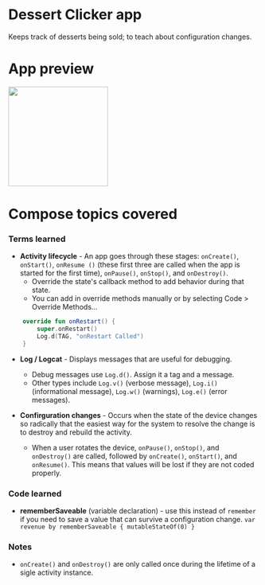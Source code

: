 # Dessert Clicker app  
Keeps track of desserts being sold; to teach about configuration changes.

# App preview  

<p float="left">
  <img src = "https://github.com/sarahmarie23/Learning-Jetpack-Compose/blob/DessertClicker.gif" width = "200"> 
</p>


# Compose topics covered

### Terms learned  


* **Activity lifecycle** - An app goes through these stages: `onCreate()`, `onStart()`, `onResume ()` (these first three are called
when the app is started for the first time), `onPause()`, `onStop()`, and `onDestroy()`.
  - Override the state's callback method to add behavior during that state.
  - You can add in override methods manually or by selecting Code > Override Methods...

```kotlin
    override fun onRestart() {
        super.onRestart()
        Log.d(TAG, "onRestart Called")
    }
```

* **Log / Logcat** - Displays messages that are useful for debugging.
  - Debug messages use `Log.d()`. Assign it a tag and a message.
  - Other types include `Log.v()` (verbose message), `Log.i()` (informational message), `Log.w()` (warnings), `Log.e()` (error messages).

* **Confirguration changes** - Occurs when the state of the device changes so radically that the easiest way for the system to
resolve the change is to destroy and rebuild the activity. 
  - When a user rotates the device, `onPause()`, `onStop()`, and `onDestroy()` are called, followed by `onCreate()`, `onStart()`, and `onResume()`. 
This means that values will be lost if they are not coded properly.

### Code learned  

* **rememberSaveable** (variable declaration) - use this instead of `remember` if you need to save a value that can survive a 
configuration change.
`var revenue by rememberSaveable { mutableStateOf(0) }`

### Notes  

* `onCreate()` and `onDestroy()` are only called once during the lifetime of a sigle activity instance. 
  
